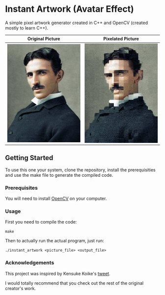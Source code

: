 # Instant Artwork (Avatar Effect)
A simple pixel artwork generator created in C++ and OpenCV (created mostly to learn C++).

Original Picture        |  Pixelated Picture
:-------------------------:|:-------------------------:
<img src="https://github.com/sakshaat/instant-artwork/blob/master/example/face.jpg" width="250">  |  <img src="https://github.com/sakshaat/instant-artwork/blob/master/example/face_result.png" width="250">

    
## Getting Started

To use this one your system, clone the repository, install the prerequisities and use the make file to generate the compiled code. 

### Prerequisites

You will need to install [OpenCV](https://opencv.org) on your computer.

### Usage
First you need to compile the code:
```
make
```

Then to actually run the actual program, just run:

```
./instant_artwork <picture_file> <output_file>
```

### Acknowledgements
This project was inspired by Kensuke Koike's [tweet](https://twitter.com/k_koi/status/1026478534376734720).

I would totally recommend that you check out the rest of the original creator's work.
